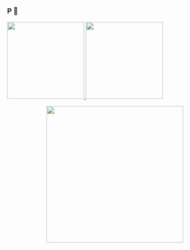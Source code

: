 ### P 👋

<!--
**rafifmuhammad/rafifmuhammad** is a ✨ _special_ ✨ repository because its `README.md` (this file) appears on your GitHub profile.
-->
<p align="left">
<a href="https://github.com/rafifmuhammad">
  <img height="180em" src="https://github-readme-stats-eight-theta.vercel.app/api?username=rafifmuhammad&show_icons=true&theme=algolia&include_all_commits=true&count_private=true"/>
  <img height="180em" src="https://github-readme-stats-eight-theta.vercel.app/api/top-langs/?username=rafifmuhammad&layout=compact&langs_count=8&theme=algolia"/>
  <p align='center'> <img height='320em' src='https://github-readme-stats.vercel.app/api/top-langs/?username=rafifmuhammad&theme=algolia'/> </p>
</a>
</p>
